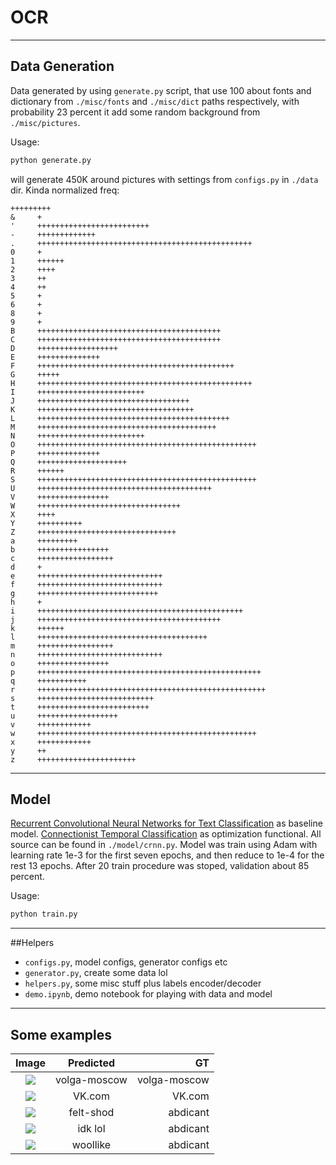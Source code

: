 # OCR
---
## Data Generation
Data generated by using `generate.py` script, that use 100 about fonts and dictionary from `./misc/fonts` and `./misc/dict` paths respectively, with probability 23 percent it add some random background from `./misc/pictures`.

Usage:
```bash
python generate.py
```
will generate 450K around pictures with settings from `configs.py` in `./data` dir.
Kinda normalized freq:
```
+++++++++
&     +
'     +++++++++++++++++++++++++
-     +++++++++++++
.     ++++++++++++++++++++++++++++++++++++++++++++++++
0     +
1     ++++++
2     ++++
3     ++
4     ++
5     +
6     +
8     +
9     +
B     +++++++++++++++++++++++++++++++++++++++++
C     +++++++++++++++++++++++++++++++++++++++++
D     ++++++++++++++++++
E     ++++++++++++++
F     ++++++++++++++++++++++++++++++++++++++++++++
G     +++++
H     ++++++++++++++++++++++++++++++++++++++++++++++++
I     ++++++++++++++++++++++++
J     ++++++++++++++++++++++++++++++++++
K     +++++++++++++++++++++++++++++++++++
L     +++++++++++++++++++++++++++++++++++++++++++
M     ++++++++++++++++++++++++++++++++++++++++
N     ++++++++++++++++++++++++
O     +++++++++++++++++++++++++++++++++++++++++++++++++
P     ++++++++++++++
Q     ++++++++++++++++++++
R     ++++++
S     +++++++++++++++++++++++++++++++++++++++++++++++++
U     +++++++++++++++++++++++++++++++++++++++
V     ++++++++++++++++
W     ++++++++++++++++++++++++++++++++
X     ++++
Y     ++++++++++
Z     +++++++++++++++++++++++++++++++
a     +++++++++
b     ++++++++++++++++
c     +++++++++++++++++
d     +
e     ++++++++++++++++++++++++++++
f     ++++++++++++++++++++++++++++
g     +++++++++++++++++++++++++++
h     +
i     ++++++++++++++++++++++++++++++++++++++++++++++
j     +++++++++++++++++++++++++++++++++++++++++
k     ++++++
l     ++++++++++++++++++++++++++++++++++++++
m     +++++++++++++++++
n     ++++++++++++++++++++++++++++
o     ++++++++++++++++
p     ++++++++++++++++++++++++++++++++++++++++++++++++++
q     +++++++++++
r     +++++++++++++++++++++++++++++++++++++++++++++++++++
s     ++++++++++++++++++++++++++
t     +++++++++++++++++++++++++
u     ++++++++++++++++++
v     ++++++++++++
w     +++++++++++++++++++++++++++++++++++++++++++++++++
x     ++++++++++++
y     ++
z     ++++++++++++++++++++++
```
---
## Model
[Recurrent Convolutional Neural Networks for Text Classification](https://www.aaai.org/ocs/index.php/AAAI/AAAI15/paper/view/9745/9552) as baseline model. [Connectionist Temporal Classification](https://www.cs.toronto.edu/~graves/icml_2006.pdf) as optimization functional. All source can be found in `./model/crnn.py`. Model was train using Adam with learning rate 1e-3 for the first seven epochs, and then reduce to 1e-4 for the rest 13 epochs. After 20 train procedure was stoped, validation about 85 percent.

Usage:
```bash
python train.py
```
___
##Helpers
 - `configs.py`, model configs, generator configs etc
 - `generator.py`, create some data lol
 - `helpers.py`, some misc stuff plus labels encoder/decoder
 - `demo.ipynb`, demo notebook for playing with data and model

___
## Some examples
| Image        | Predicted      | GT  |
| :-----------: |:----------:| ---------:|
| ![]('misc/good1.png')      | volga-moscow | volga-moscow |
| ![]('misc/good2.png')      | VK.com      |   VK.com |
| ![]('misc/fail1.png') | felt-shod      |    abdicant |
| ![]('misc/fail2.png')  |  idk lol | abdicant  |
|![]('misc/fail3.png')   | woollike  |  abdicant |

